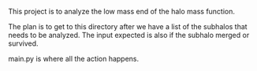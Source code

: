 This project is to analyze the low mass end of the halo mass function.

The plan is to get to this directory after we have a list of the subhalos that needs to be analyzed. 
The input expected is also if the subhalo merged or survived.

main.py is where all the action happens.
